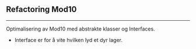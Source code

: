 ## Refactoring Mod10  
___  
Optimalisering av Mod10 med abstrakte klasser og Interfaces.  
* Interface er for å vite hvilken lyd et dyr lager.